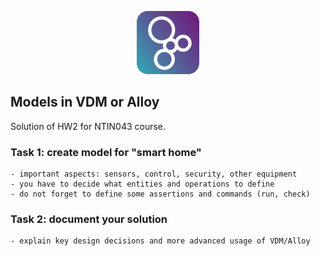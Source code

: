 <p align="center"><img width=20% src="assets/overture_logo.png"></p>

## Models in VDM or Alloy

Solution of HW2 for NTIN043 course.

### Task 1: create model for "smart home"
	- important aspects: sensors, control, security, other equipment
	- you have to decide what entities and operations to define
	- do not forget to define some assertions and commands (run, check)

### Task 2: document your solution
	- explain key design decisions and more advanced usage of VDM/Alloy